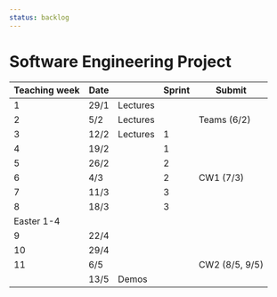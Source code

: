 ```yaml
---
status: backlog
---
```

# Software Engineering Project
|Teaching week|Date| |Sprint|Submit|
|---|---|---|---|---|
|1|29/1|Lectures|||
|2|5/2|Lectures||Teams (6/2)|
|3|12/2|Lectures|1||
|4|19/2||1||
|5|26/2||2||
|6|4/3||2|CW1 (7/3)|
|7|11/3||3||
|8|18/3||3||
|Easter 1-4|||||
|9|22/4||||
|10|29/4||||
|11|6/5|||CW2 (8/5, 9/5)|
||13/5|Demos|||



